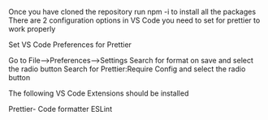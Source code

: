 Once you have cloned the repository run npm -i to install all the packages
There are 2 configuration options in VS Code you need to set for prettier to work properly

Set VS Code Preferences for Prettier

Go to File-->Preferences-->Settings
Search for format on save and select the radio button
Search for Prettier:Require Config and select the radio button

The following VS Code Extensions should be installed

Prettier- Code formatter
ESLint
